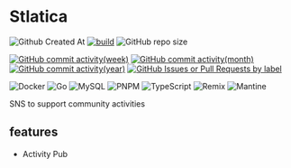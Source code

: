 # Stlatica 

<!-- ステータス系 -->
![Github Created At](https://img.shields.io/github/created-at/stlatica/stlatica?style=plastic)
[![build](https://github.com/stlatica/stlatica/actions/workflows/actions.yml/badge.svg?branch=main)](https://github.com/stlatica/stlatica/actions/workflows/actions.yml?style=plastic)
![GitHub repo size](https://img.shields.io/github/repo-size/stlatica/stlatica?style=plastic)

<!-- アクティビティ系 -->
[![GitHub commit activity(week)](https://img.shields.io/github/commit-activity/w/stlatica/stlatica?style=plastic)](https://github.com/stlatica/stlatica/pulse)
[![GitHub commit activity(month)](https://img.shields.io/github/commit-activity/m/stlatica/stlatica?style=plastic)](https://github.com/stlatica/stlatica/pulse/monthly)
[![GitHub commit activity(year)](https://img.shields.io/github/commit-activity/y/stlatica/stlatica?style=plastic)](https://github.com/stlatica/stlatica/graphs/commit-activity)
[![GitHub Issues or Pull Requests by label](https://img.shields.io/github/issues/stlatica/stlatica/bug?style=plastic)](https://github.com/stlatica/stlatica/labels/bug)

<!-- 技術スタック系 -->
<!-- https://ileriayo.github.io/markdown-badges/ -->
![Docker](https://img.shields.io/badge/docker-%230db7ed.svg?style=for-the-badge&logo=docker&logoColor=white)
![Go](https://img.shields.io/badge/go-%2300ADD8.svg?style=for-the-badge&logo=go&logoColor=white)
![MySQL](https://img.shields.io/badge/mysql-4479A1.svg?style=for-the-badge&logo=mysql&logoColor=white)
![PNPM](https://img.shields.io/badge/pnpm-%234a4a4a.svg?style=for-the-badge&logo=pnpm&logoColor=f69220)
![TypeScript](https://img.shields.io/badge/typescript-%23007ACC.svg?style=for-the-badge&logo=typescript&logoColor=white)
![Remix](https://img.shields.io/badge/remix-%23000.svg?style=for-the-badge&logo=remix&logoColor=white)
![Mantine](https://img.shields.io/badge/Mantine-ffffff?style=for-the-badge&logo=Mantine&logoColor=339af0)


SNS to support community activities

## features

- Activity Pub
